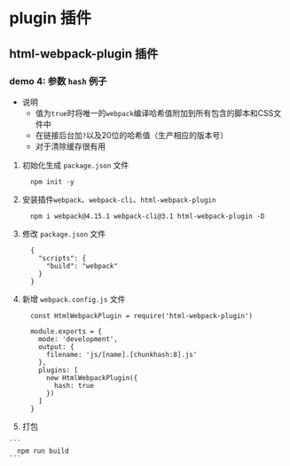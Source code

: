# plugin 插件

## html-webpack-plugin 插件

### demo 4: 参数 `hash` 例子

  * 说明
    - 值为`true`时将唯一的`webpack`编译哈希值附加到所有包含的脚本和CSS文件中
    - 在链接后台加`?`以及20位的哈希值（生产相应的版本号）
    - 对于清除缓存很有用

  1. 初始化生成 `package.json` 文件
      ```
        npm init -y
      ```

  2. 安装插件`webpack`、`webpack-cli`、`html-webpack-plugin`
      ```
        npm i webpack@4.15.1 webpack-cli@3.1 html-webpack-plugin -D
      ```

  3. 修改 `package.json` 文件
      ```
        {
          "scripts": {
            "build": "webpack"
          }
        }
      ```

  4. 新增 `webpack.config.js` 文件
      ```
        const HtmlWebpackPlugin = require('html-webpack-plugin')

        module.exports = {
          mode: 'development',
          output: {
            filename: 'js/[name].[chunkhash:8].js'
          },
          plugins: [
            new HtmlWebpackPlugin({
              hash: true
            })
          ]
        }
      ```

  5. 打包

    ```
      npm run build
    ```
